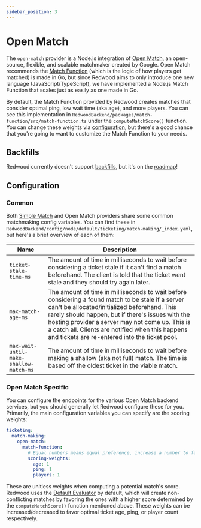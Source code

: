 ```yaml
---
sidebar_position: 3
---
```


# Open Match

The `open-match` provider is a Node.js integration of [Open Match](https://openmatch.dev), an open-source, flexible, and scalable matchmaker created by Google. Open Match recommends the [Match Function](https://openmatch.dev/site/docs/guides/matchmaker/matchfunction/) (which is the logic of how players get matched) is made in Go, but since Redwood aims to only introduce one new language (JavaScript/TypeScript), we have implemented a Node.js Match Function that scales just as easily as one made in Go.

By default, the Match Function provided by Redwood creates matches that consider optimal ping, low wait time (aka age), and more players. You can see this implementation in `RedwoodBackend/packages/match-function/src/match-function.ts` under the `computeMatchScore()` function. You can change these weights via [configuration](#open-match-specific), but there's a good chance that you're going to want to customize the Match Function to your needs.

## Backfills

Redwood currently doesn't support [backfills](https://openmatch.dev/site/docs/guides/backfill/), but it's on the [roadmap](../../support/roadmap.md)!

## Configuration

### Common

Both [Simple Match](./simple-match.md) and Open Match providers share some common matchmaking config variables. You can find these in `RedwoodBackend/config/node/default/ticketing/match-making/_index.yaml`, but here's a brief overview of each of them:

|Name|Description|
|-|-|
|`ticket-stale-time-ms`|The amount of time in milliseconds to wait before considering a ticket stale if it can't find a match beforehand. The client is told that the ticket went stale and they should try again later.|
|`max-match-age-ms`|The amount of time in milliseconds to wait before considering a found match to be stale if a server can't be allocated/initialized beforehand. This rarely should happen, but if there's issues with the hosting provider a server may not come up. This is a catch all. Clients are notified when this happens and tickets are re-entered into the ticket pool.|
|`max-wait-until-make-shallow-match-ms`|The amount of time in milliseconds to wait before making a shallow (aka not full) match. The time is based off the oldest ticket in the viable match.|

### Open Match Specific

You can configure the endpoints for the various Open Match backend services, but you should generally let Redwood configure these for you. Primarily, the main configuration variables you can specify are the scoring weights:

``` yaml
ticketing:
  match-making:
    open-match:
      match-function:
        # Equal numbers means equal preference, increase a number to favor it more
        scoring-weights:
          age: 1
          ping: 1
          players: 1
```

These are unitless weights when computing a potential match's score. Redwood uses the [Default Evaluator](https://openmatch.dev/site/docs/tutorials/defaultevaluator/) by default, which will create non-conflicting matches by favoring the ones with a higher score determined by the `computeMatchScore()` function mentioned above. These weights can be increased/decreased to favor optimal ticket age, ping, or player count respectively.

